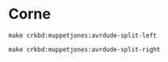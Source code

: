 # Corne

```shell
make crkbd:muppetjones:avrdude-split-left
```

```shell
make crkbd:muppetjones:avrdude-split-right
```
